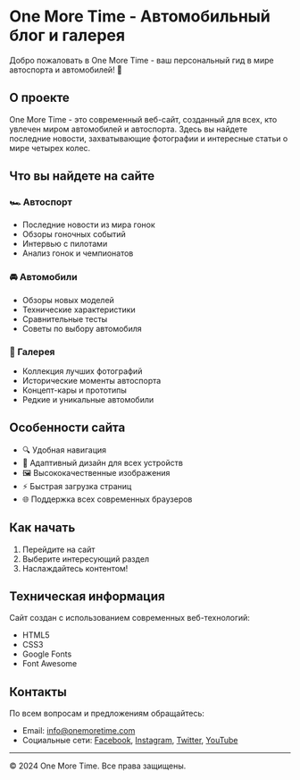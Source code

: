 # One More Time - Автомобильный блог и галерея

Добро пожаловать в One More Time - ваш персональный гид в мире автоспорта и автомобилей! 🚗

## О проекте

One More Time - это современный веб-сайт, созданный для всех, кто увлечен миром автомобилей и автоспорта. Здесь вы найдете последние новости, захватывающие фотографии и интересные статьи о мире четырех колес.

## Что вы найдете на сайте

### 🏎️ Автоспорт
- Последние новости из мира гонок
- Обзоры гоночных событий
- Интервью с пилотами
- Анализ гонок и чемпионатов

### 🚘 Автомобили
- Обзоры новых моделей
- Технические характеристики
- Сравнительные тесты
- Советы по выбору автомобиля

### 📸 Галерея
- Коллекция лучших фотографий
- Исторические моменты автоспорта
- Концепт-кары и прототипы
- Редкие и уникальные автомобили

## Особенности сайта

- 🔍 Удобная навигация
- 📱 Адаптивный дизайн для всех устройств
- 🖼️ Высококачественные изображения
- ⚡ Быстрая загрузка страниц
- 🌐 Поддержка всех современных браузеров

## Как начать

1. Перейдите на сайт
2. Выберите интересующий раздел
3. Наслаждайтесь контентом!

## Техническая информация

Сайт создан с использованием современных веб-технологий:
- HTML5
- CSS3
- Google Fonts
- Font Awesome

## Контакты

По всем вопросам и предложениям обращайтесь:
- Email: info@onemoretime.com
- Социальные сети: [Facebook](), [Instagram](), [Twitter](), [YouTube]()

---

© 2024 One More Time. Все права защищены. 